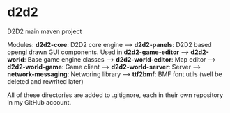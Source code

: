 # d2d2
D2D2 main maven project

Modules:
    **d2d2-core**: D2D2 core engine -->
    **d2d2-panels**: D2D2 based opengl drawn GUI components. Used in **d2d2-game-editor** -->
    **d2d2-world**: Base game engine classes -->
    **d2d2-world-editor**: Map editor -->
    **d2d2-world-game**: Game client -->
    **d2d2-world-server**: Server -->
    **network-messaging**: Networing library -->
    **ttf2bmf**: BMF font utils (well be deleted and rewrited later)

All of these directories are added to .gitignore, each in their own repository in my GitHub account.
